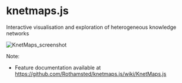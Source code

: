 # knetmaps.js
Interactive visualisation and exploration of heterogeneous knowledge networks

![KnetMaps_screenshot](https://ondex.rothamsted.ac.uk/QTLNetMiner/KnetMaps_demo.png)

Note:
- Feature documentation available at https://github.com/Rothamsted/knetmaps.js/wiki/KnetMaps.js
